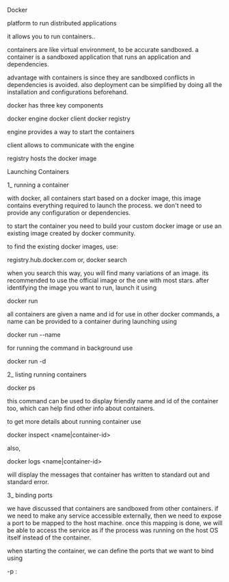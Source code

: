 Docker

platform to run distributed applications

it allows you to run containers..

containers are like virtual environment, to be accurate sandboxed. a container is a sandboxed application that runs an application and dependencies.

advantage with containers is since they are sandboxed conflicts in dependencies is avoided. also deployment can be simplified by doing all the installation and configurations beforehand.

docker has three key components

docker engine
docker client
docker registry

engine provides a way to start the containers

client allows to communicate with the engine

registry hosts the docker image

Launching Containers

1_ running a container

with docker, all containers start based on a docker image, this image contains everything required to launch the process. we don't need to provide any configuration or dependencies.

to start the container you need to build your custom docker image or use an existing image created by docker community.

to find the existing docker images, use:

registry.hub.docker.com or,
docker search <image-name>

when you search this way, you will find many variations of an image. its recommended to use the official image or the one with most stars. after identifying the image you want to run, launch it using 

docker run <image-name>

all containers are given a name and id for use in other docker commands, a name can be provided to a container during launching using 

docker run --name <name> <image-name>

for running the command in background use

docker run -d <image-name>

2_ listing running containers

docker ps

this command can be used to display friendly name and id of the container too, which can help find other info about containers.

to get more details about running container use

docker inspect <name|container-id>

also,

docker logs <name|container-id>

will display the messages that container has written to standard out and standard error.

3_ binding ports

we have discussed that containers are sandboxed from other containers. if we need to make any service accessible externally, then we need to expose a port to be mapped to the host machine. once this mapping is done, we will be able to access the service as if the process was running on the host OS itself instead of the container. 

when starting the container, we can define the ports that we want to bind using

-p <host-port>:<container-port>

















